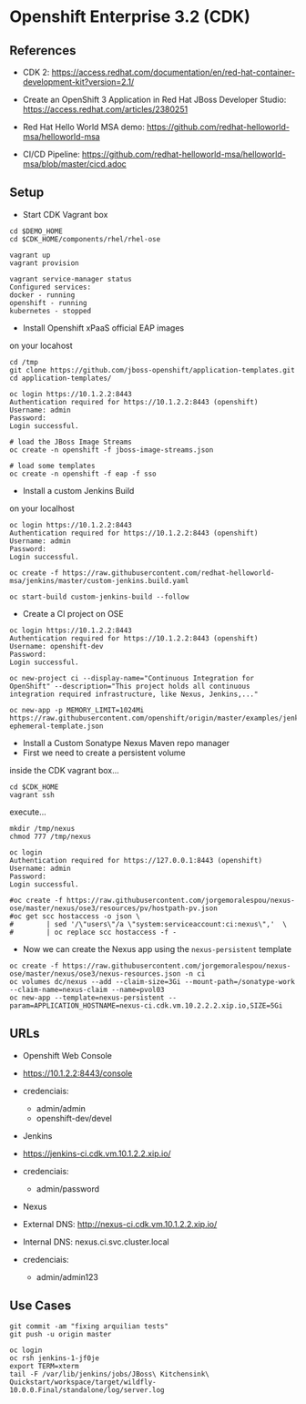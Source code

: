 # Openshift Enterprise 3.2 (CDK)

## References
 * CDK 2: https://access.redhat.com/documentation/en/red-hat-container-development-kit?version=2.1/

 * Create an OpenShift 3 Application in Red Hat JBoss Developer Studio: https://access.redhat.com/articles/2380251

 * Red Hat Hello World MSA demo: https://github.com/redhat-helloworld-msa/helloworld-msa
  * CI/CD Pipeline: https://github.com/redhat-helloworld-msa/helloworld-msa/blob/master/cicd.adoc

## Setup

 * Start CDK Vagrant box

```
cd $DEMO_HOME
cd $CDK_HOME/components/rhel/rhel-ose

vagrant up
vagrant provision

vagrant service-manager status
Configured services:
docker - running
openshift - running
kubernetes - stopped
```
 * Install Openshift xPaaS official EAP images

on your locahost
```
cd /tmp
git clone https://github.com/jboss-openshift/application-templates.git
cd application-templates/

oc login https://10.1.2.2:8443
Authentication required for https://10.1.2.2:8443 (openshift)
Username: admin
Password:
Login successful.

# load the JBoss Image Streams
oc create -n openshift -f jboss-image-streams.json

# load some templates
oc create -n openshift -f eap -f sso
```

 * Install a custom Jenkins Build

on your localhost
```
oc login https://10.1.2.2:8443
Authentication required for https://10.1.2.2:8443 (openshift)
Username: admin
Password:
Login successful.

oc create -f https://raw.githubusercontent.com/redhat-helloworld-msa/jenkins/master/custom-jenkins.build.yaml

oc start-build custom-jenkins-build --follow

```

 * Create a CI project on OSE

```
oc login https://10.1.2.2:8443
Authentication required for https://10.1.2.2:8443 (openshift)
Username: openshift-dev
Password:
Login successful.

oc new-project ci --display-name="Continuous Integration for OpenShift" --description="This project holds all continuous integration required infrastructure, like Nexus, Jenkins,..."

oc new-app -p MEMORY_LIMIT=1024Mi https://raw.githubusercontent.com/openshift/origin/master/examples/jenkins/jenkins-ephemeral-template.json

```

 * Install a Custom Sonatype Nexus Maven repo manager
  * First we need to create a persistent volume

  inside the CDK vagrant box...
  ```
  cd $CDK_HOME
  vagrant ssh
  ```

  execute...
  ```
  mkdir /tmp/nexus
  chmod 777 /tmp/nexus

  oc login
  Authentication required for https://127.0.0.1:8443 (openshift)
  Username: admin
  Password:
  Login successful.

  #oc create -f https://raw.githubusercontent.com/jorgemoralespou/nexus-ose/master/nexus/ose3/resources/pv/hostpath-pv.json
  #oc get scc hostaccess -o json \
  #        | sed '/\"users\"/a \"system:serviceaccount:ci:nexus\",'  \
  #        | oc replace scc hostaccess -f -

  ```

  * Now we can create the Nexus app using the `nexus-persistent` template

  ```
  oc create -f https://raw.githubusercontent.com/jorgemoralespou/nexus-ose/master/nexus/ose3/nexus-resources.json -n ci
  oc volumes dc/nexus --add --claim-size=3Gi --mount-path=/sonatype-work --claim-name=nexus-claim --name=pvol03
  oc new-app --template=nexus-persistent --param=APPLICATION_HOSTNAME=nexus-ci.cdk.vm.10.2.2.2.xip.io,SIZE=5Gi
```

## URLs

 * Openshift Web Console
  * https://10.1.2.2:8443/console
  * credenciais:
    * admin/admin
    * openshift-dev/devel

 * Jenkins
  * https://jenkins-ci.cdk.vm.10.1.2.2.xip.io/
  * credenciais:
    * admin/password

 * Nexus
  * External DNS: http://nexus-ci.cdk.vm.10.1.2.2.xip.io/
  * Internal DNS: nexus.ci.svc.cluster.local
  * credenciais:
    * admin/admin123

## Use Cases

```
git commit -am "fixing arquilian tests"
git push -u origin master

oc login
oc rsh jenkins-1-jf0je
export TERM=xterm
tail -F /var/lib/jenkins/jobs/JBoss\ Kitchensink\ Quickstart/workspace/target/wildfly-10.0.0.Final/standalone/log/server.log
```
